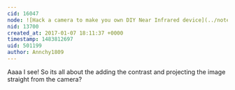 ```yaml
---
cid: 16047
node: ![Hack a camera to make you own DIY Near Infrared device](../notes/Cindy_ExCites/11-13-2016/hack-a-camera-to-make-you-own-diy-near-infrared-device)
nid: 13700
created_at: 2017-01-07 18:11:37 +0000
timestamp: 1483812697
uid: 501199
author: Annchy1809
---
```


Aaaa I see!
So its all about the adding the contrast and projecting the image straight from the camera?